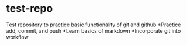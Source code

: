 test-repo
=========

Test repository to practice basic functionality of git and github
*Practice add, commit, and push
*Learn basics of markdown
*Incorporate git into workflow
